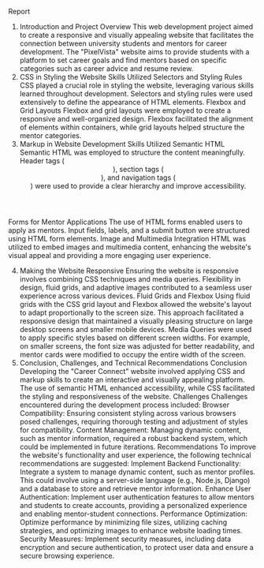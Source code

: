 Report
1. Introduction and Project Overview
This web development project aimed to create a responsive and visually appealing website that facilitates the connection between university students and mentors for career development. The "PixelVista" website aims to provide students with a platform to set career goals and find mentors based on specific categories such as career advice and resume review.
2. CSS in Styling the Website
 Skills Utilized
 Selectors and Styling Rules
CSS played a crucial role in styling the website, leveraging various skills learned throughout development. Selectors and styling rules were used extensively to define the appearance of HTML elements.
 Flexbox and Grid Layouts
Flexbox and grid layouts were employed to create a responsive and well-organized design. Flexbox facilitated the alignment of elements within containers, while grid layouts helped structure the mentor categories.
3. Markup in Website Development
 Skills Utilized
 Semantic HTML
Semantic HTML was employed to structure the content meaningfully. Header tags (<header>), section tags (<section>), and navigation tags (<nav>) were used to provide a clear hierarchy and improve accessibility.

 Forms for Mentor Applications
The use of HTML forms enabled users to apply as mentors. Input fields, labels, and a submit button were structured using HTML form elements.
 Image and Multimedia Integration
HTML was utilized to embed images and multimedia content, enhancing the website's visual appeal and providing a more engaging user experience.

4. Making the Website Responsive
Ensuring the website is responsive involves combining CSS techniques and media queries. Flexibility in design, fluid grids, and adaptive images contributed to a seamless user experience across various devices.
 Fluid Grids and Flexbox
Using fluid grids with the CSS grid layout and Flexbox allowed the website's layout to adapt proportionally to the screen size. This approach facilitated a responsive design that maintained a visually pleasing structure on large desktop screens and smaller mobile devices.
 Media Queries
were used to apply specific styles based on different screen widths. For example, on smaller screens, the font size was adjusted for better readability, and mentor cards were modified to occupy the entire width of the screen.
5. Conclusion, Challenges, and Technical Recommendations
Conclusion
Developing the "Career Connect" website involved applying CSS and markup skills to create an interactive and visually appealing platform. The use of semantic HTML enhanced accessibility, while CSS facilitated the styling and responsiveness of the website.
 Challenges
Challenges encountered during the development process included:
Browser Compatibility: Ensuring consistent styling across various browsers posed challenges, requiring thorough testing and adjustment of styles for compatibility.
Content Management: Managing dynamic content, such as mentor information, required a robust backend system, which could be implemented in future iterations.
 Recommendations
To improve the website's functionality and user experience, the following technical recommendations are suggested:
Implement Backend Functionality: Integrate a system to manage dynamic content, such as mentor profiles. This could involve using a server-side language (e.g., Node.js, Django) and a database to store and retrieve mentor information.
Enhance User Authentication: Implement user authentication features to allow mentors and students to create accounts, providing a personalized experience and enabling mentor-student connections.
Performance Optimization: Optimize performance by minimizing file sizes, utilizing caching strategies, and optimizing images to enhance website loading times.
Security Measures: Implement security measures, including data encryption and secure authentication, to protect user data and ensure a secure browsing experience.


